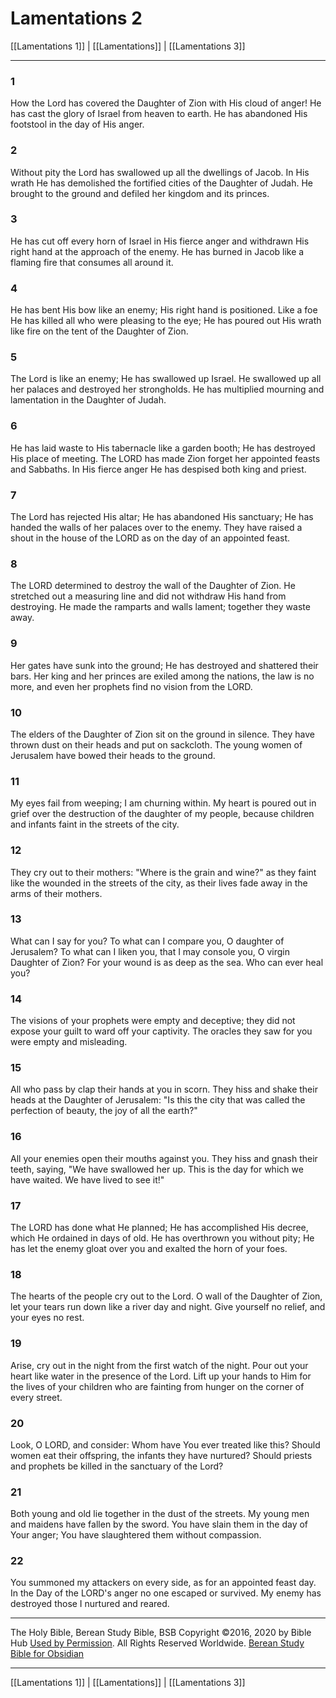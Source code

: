 # Lamentations 2

[[Lamentations 1]] | [[Lamentations]] | [[Lamentations 3]]

---

### 1
How the Lord has covered the Daughter of Zion with His cloud of anger! He has cast the glory of Israel from heaven to earth. He has abandoned His footstool in the day of His anger.

### 2
Without pity the Lord has swallowed up all the dwellings of Jacob. In His wrath He has demolished the fortified cities of the Daughter of Judah. He brought to the ground and defiled her kingdom and its princes.

### 3
He has cut off every horn of Israel in His fierce anger and withdrawn His right hand at the approach of the enemy. He has burned in Jacob like a flaming fire that consumes all around it.

### 4
He has bent His bow like an enemy; His right hand is positioned. Like a foe He has killed all who were pleasing to the eye; He has poured out His wrath like fire on the tent of the Daughter of Zion.

### 5
The Lord is like an enemy; He has swallowed up Israel. He swallowed up all her palaces and destroyed her strongholds. He has multiplied mourning and lamentation in the Daughter of Judah.

### 6
He has laid waste to His tabernacle like a garden booth; He has destroyed His place of meeting. The LORD has made Zion forget her appointed feasts and Sabbaths. In His fierce anger He has despised both king and priest.

### 7
The Lord has rejected His altar; He has abandoned His sanctuary; He has handed the walls of her palaces over to the enemy. They have raised a shout in the house of the LORD as on the day of an appointed feast.

### 8
The LORD determined to destroy the wall of the Daughter of Zion. He stretched out a measuring line and did not withdraw His hand from destroying. He made the ramparts and walls lament; together they waste away.

### 9
Her gates have sunk into the ground; He has destroyed and shattered their bars. Her king and her princes are exiled among the nations, the law is no more, and even her prophets find no vision from the LORD.

### 10
The elders of the Daughter of Zion sit on the ground in silence. They have thrown dust on their heads and put on sackcloth. The young women of Jerusalem have bowed their heads to the ground.

### 11
My eyes fail from weeping; I am churning within. My heart is poured out in grief over the destruction of the daughter of my people, because children and infants faint in the streets of the city.

### 12
They cry out to their mothers: "Where is the grain and wine?" as they faint like the wounded in the streets of the city, as their lives fade away in the arms of their mothers.

### 13
What can I say for you? To what can I compare you, O daughter of Jerusalem? To what can I liken you, that I may console you, O virgin Daughter of Zion? For your wound is as deep as the sea. Who can ever heal you?

### 14
The visions of your prophets were empty and deceptive; they did not expose your guilt to ward off your captivity. The oracles they saw for you were empty and misleading.

### 15
All who pass by clap their hands at you in scorn. They hiss and shake their heads at the Daughter of Jerusalem: "Is this the city that was called the perfection of beauty, the joy of all the earth?"

### 16
All your enemies open their mouths against you. They hiss and gnash their teeth, saying, "We have swallowed her up. This is the day for which we have waited. We have lived to see it!"

### 17
The LORD has done what He planned; He has accomplished His decree, which He ordained in days of old. He has overthrown you without pity; He has let the enemy gloat over you and exalted the horn of your foes.

### 18
The hearts of the people cry out to the Lord. O wall of the Daughter of Zion, let your tears run down like a river day and night. Give yourself no relief, and your eyes no rest.

### 19
Arise, cry out in the night from the first watch of the night. Pour out your heart like water in the presence of the Lord. Lift up your hands to Him for the lives of your children who are fainting from hunger on the corner of every street.

### 20
Look, O LORD, and consider: Whom have You ever treated like this? Should women eat their offspring, the infants they have nurtured? Should priests and prophets be killed in the sanctuary of the Lord?

### 21
Both young and old lie together in the dust of the streets. My young men and maidens have fallen by the sword. You have slain them in the day of Your anger; You have slaughtered them without compassion.

### 22
You summoned my attackers on every side, as for an appointed feast day. In the Day of the LORD's anger no one escaped or survived. My enemy has destroyed those I nurtured and reared.

---

The Holy Bible, Berean Study Bible, BSB
Copyright ©2016, 2020 by Bible Hub
[Used by Permission](https://berean.bible/terms.htm). All Rights Reserved Worldwide.
[Berean Study Bible for Obsidian](https://github.com/gapmiss/berean-study-bible-for-obsidian)

---

[[Lamentations 1]] | [[Lamentations]] | [[Lamentations 3]]


